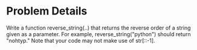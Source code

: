 # Problem Details
Write a function reverse_string(..) that returns the reverse order of a string given as a parameter. For example, reverse_string("python") should return "nohtyp." Note that your code may not make use of str[::-1]. 
